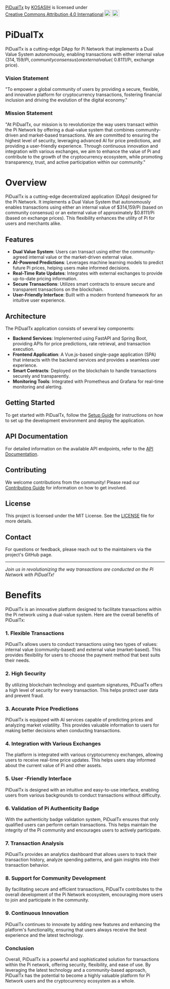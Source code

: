<p xmlns:cc="http://creativecommons.org/ns#" xmlns:dct="http://purl.org/dc/terms/"><a property="dct:title" rel="cc:attributionURL" href="https://github.com/KOSASIH/PiDualTx">PiDualTx</a> by <a rel="cc:attributionURL dct:creator" property="cc:attributionName" href="https://www.linkedin.com/in/kosasih-81b46b5a">KOSASIH</a> is licensed under <a href="https://creativecommons.org/licenses/by/4.0/?ref=chooser-v1" target="_blank" rel="license noopener noreferrer" style="display:inline-block;">Creative Commons Attribution 4.0 International<img style="height:22px!important;margin-left:3px;vertical-align:text-bottom;" src="https://mirrors.creativecommons.org/presskit/icons/cc.svg?ref=chooser-v1" alt=""><img style="height:22px!important;margin-left:3px;vertical-align:text-bottom;" src="https://mirrors.creativecommons.org/presskit/icons/by.svg?ref=chooser-v1" alt=""></a></p>


# PiDualTx

PiDualTx is a cutting-edge DApp for Pi Network that implements a Dual Value System autonomously, enabling transactions with either internal value ($314,159/Pi, community consensus) or external value (~$0.8111/Pi, exchange price).

### Vision Statement
"To empower a global community of users by providing a secure, flexible, and innovative platform for cryptocurrency transactions, fostering financial inclusion and driving the evolution of the digital economy."

### Mission Statement
"At PiDualTx, our mission is to revolutionize the way users transact within the Pi Network by offering a dual-value system that combines community-driven and market-based transactions. We are committed to ensuring the highest level of security, leveraging advanced AI for price predictions, and providing a user-friendly experience. Through continuous innovation and integration with various exchanges, we aim to enhance the value of Pi and contribute to the growth of the cryptocurrency ecosystem, while promoting transparency, trust, and active participation within our community." 

# Overview

PiDualTx is a cutting-edge decentralized application (DApp) designed for the Pi Network. It implements a Dual Value System that autonomously enables transactions using either an internal value of $314,159/Pi (based on community consensus) or an external value of approximately $0.8111/Pi (based on exchange prices). This flexibility enhances the utility of Pi for users and merchants alike.

## Features

- **Dual Value System**: Users can transact using either the community-agreed internal value or the market-driven external value.
- **AI-Powered Predictions**: Leverages machine learning models to predict future Pi prices, helping users make informed decisions.
- **Real-Time Rate Updates**: Integrates with external exchanges to provide up-to-date pricing information.
- **Secure Transactions**: Utilizes smart contracts to ensure secure and transparent transactions on the blockchain.
- **User-Friendly Interface**: Built with a modern frontend framework for an intuitive user experience.

## Architecture

The PiDualTx application consists of several key components:

- **Backend Services**: Implemented using FastAPI and Spring Boot, providing APIs for price predictions, rate retrieval, and transaction execution.
- **Frontend Application**: A Vue.js-based single-page application (SPA) that interacts with the backend services and provides a seamless user experience.
- **Smart Contracts**: Deployed on the blockchain to handle transactions securely and transparently.
- **Monitoring Tools**: Integrated with Prometheus and Grafana for real-time monitoring and alerting.

## Getting Started

To get started with PiDualTx, follow the [Setup Guide](docs/setup.md) for instructions on how to set up the development environment and deploy the application.

## API Documentation

For detailed information on the available API endpoints, refer to the [API Documentation](docs/api.md).

## Contributing

We welcome contributions from the community! Please read our [Contributing Guide](docs/contributing.md) for information on how to get involved.

## License

This project is licensed under the MIT License. See the [LICENSE](LICENSE) file for more details.

## Contact

For questions or feedback, please reach out to the maintainers via the project's GitHub page.

---

*Join us in revolutionizing the way transactions are conducted on the Pi Network with PiDualTx!*

# Benefits

PiDualTx is an innovative platform designed to facilitate transactions within the Pi network using a dual-value system. Here are the overall benefits of PiDualTx:

### 1. **Flexible Transactions**
PiDualTx allows users to conduct transactions using two types of values: internal value (community-based) and external value (market-based). This provides flexibility for users to choose the payment method that best suits their needs.

### 2. **High Security**
By utilizing blockchain technology and quantum signatures, PiDualTx offers a high level of security for every transaction. This helps protect user data and prevent fraud.

### 3. **Accurate Price Predictions**
PiDualTx is equipped with AI services capable of predicting prices and analyzing market volatility. This provides valuable information to users for making better decisions when conducting transactions.

### 4. **Integration with Various Exchanges**
The platform is integrated with various cryptocurrency exchanges, allowing users to receive real-time price updates. This helps users stay informed about the current value of Pi and other assets.

### 5. **User -Friendly Interface**
PiDualTx is designed with an intuitive and easy-to-use interface, enabling users from various backgrounds to conduct transactions without difficulty.

### 6. **Validation of Pi Authenticity Badge**
With the authenticity badge validation system, PiDualTx ensures that only qualified users can perform certain transactions. This helps maintain the integrity of the Pi community and encourages users to actively participate.

### 7. **Transaction Analysis**
PiDualTx provides an analytics dashboard that allows users to track their transaction history, analyze spending patterns, and gain insights into their transaction behavior.

### 8. **Support for Community Development**
By facilitating secure and efficient transactions, PiDualTx contributes to the overall development of the Pi Network ecosystem, encouraging more users to join and participate in the community.

### 9. **Continuous Innovation**
PiDualTx continues to innovate by adding new features and enhancing the platform's functionality, ensuring that users always receive the best experience and the latest technology.

### Conclusion
Overall, PiDualTx is a powerful and sophisticated solution for transactions within the Pi network, offering security, flexibility, and ease of use. By leveraging the latest technology and a community-based approach, PiDualTx has the potential to become a highly valuable platform for Pi Network users and the cryptocurrency ecosystem as a whole.
